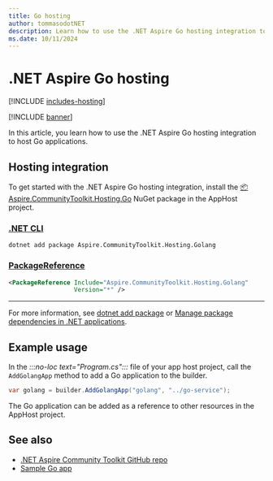 ```yaml
---
title: Go hosting
author: tommasodotNET
description: Learn how to use the .NET Aspire Go hosting integration to host Go applications.
ms.date: 10/11/2024
---
```


# .NET Aspire Go hosting

[!INCLUDE [includes-hosting](../includes/includes-hosting.md)]

[!INCLUDE [banner](includes/banner.md)]

In this article, you learn how to use the .NET Aspire Go hosting integration to host Go applications.

## Hosting integration

To get started with the .NET Aspire Go hosting integration, install the [📦 Aspire.CommunityToolkit.Hosting.Go](https://dev.azure.com/dotnet/CommunityToolkit/_artifacts/feed/CommunityToolkit-MainLatest/NuGet/Aspire.CommunityToolkit.Hosting.Golang) NuGet package in the AppHost project.

### [.NET CLI](#tab/dotnet-cli)

```dotnetcli
dotnet add package Aspire.CommunityToolkit.Hosting.Golang
```

### [PackageReference](#tab/package-reference)

```xml
<PackageReference Include="Aspire.CommunityToolkit.Hosting.Golang"
                  Version="*" />
```

---

For more information, see [dotnet add package](/dotnet/core/tools/dotnet-add-package) or [Manage package dependencies in .NET applications](/dotnet/core/tools/dependencies).

## Example usage

In the _:::no-loc text="Program.cs":::_ file of your app host project, call the `AddGolangApp` method to add a Go application to the builder.

```csharp
var golang = builder.AddGolangApp("golang", "../go-service");
```

The Go application can be added as a reference to other resources in the AppHost project.

## See also

- [.NET Aspire Community Toolkit GitHub repo](https://github.com/CommunityToolkit/Aspire)
- [Sample Go app](https://github.com/CommunityToolkit/Aspire/tree/main/examples/golang)
